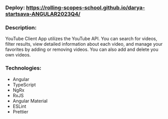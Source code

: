 ### Deploy: https://rolling-scopes-school.github.io/darya-startsava-ANGULAR2023Q4/

### Description:

YouTube Client App utilizes the YouTube API. You can search for videos, filter results,
view detailed information about each video, and manage your favorites by adding or
removing videos. You can also add and delete you own videos.

### Technologies:

-   Angular
-   TypeScript
-   NgRx
-   RxJS
-   Angular Material
-   ESLint
-   Prettier
